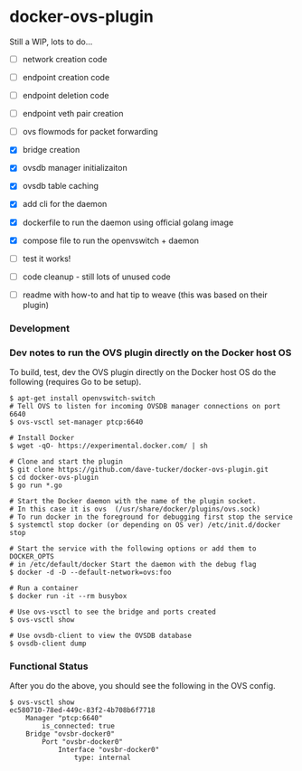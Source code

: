 docker-ovs-plugin
=================

Still a WIP, lots to do...

- [ ] network creation code
- [ ] endpoint creation code
- [ ] endpoint deletion code
- [ ] endpoint veth pair creation
- [ ] ovs flowmods for packet forwarding
- [x] bridge creation
- [x] ovsdb manager initializaiton
- [x] ovsdb table caching
- [x] add cli for the daemon
- [x] dockerfile to run the daemon using official golang image
- [x] compose file to run the openvswitch + daemon
- [ ] test it works!
- [ ] code cleanup - still lots of unused code
- [ ] readme with how-to and hat tip to weave (this was based on their plugin)


### Development


### Dev notes to run the OVS plugin directly on the Docker host OS

To build, test, dev the OVS plugin directly on the Docker host OS do the following  (requires Go to be setup).

```
$ apt-get install openvswitch-switch
# Tell OVS to listen for incoming OVSDB manager connections on port 6640
$ ovs-vsctl set-manager ptcp:6640

# Install Docker
$ wget -qO- https://experimental.docker.com/ | sh

# Clone and start the plugin
$ git clone https://github.com/dave-tucker/docker-ovs-plugin.git
$ cd docker-ovs-plugin
$ go run *.go

# Start the Docker daemon with the name of the plugin socket.
# In this case it is ovs  (/usr/share/docker/plugins/ovs.sock) 
# To run docker in the foreground for debugging first stop the service
$ systemctl stop docker (or depending on OS ver) /etc/init.d/docker stop 

# Start the service with the following options or add them to DOCKER_OPTS
# in /etc/default/docker Start the daemon with the debug flag
$ docker -d -D --default-network=ovs:foo

# Run a container
$ docker run -it --rm busybox

# Use ovs-vsctl to see the bridge and ports created
$ ovs-vsctl show

# Use ovsdb-client to view the OVSDB database
$ ovsdb-client dump
```

### Functional Status

After you do the above, you should see the following in the OVS config. 

```
$ ovs-vsctl show
ec580710-78ed-449c-83f2-4b708b6f7718
    Manager "ptcp:6640"
        is_connected: true
    Bridge "ovsbr-docker0"
        Port "ovsbr-docker0"
            Interface "ovsbr-docker0"
                type: internal
```


